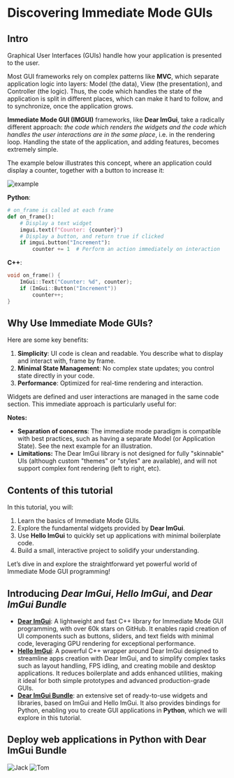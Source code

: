 # Discovering Immediate Mode GUIs

## Intro

Graphical User Interfaces (GUIs) handle how your application is presented to the user.

Most GUI frameworks rely on complex patterns like **MVC**, which separate application logic into layers: Model (the data), View (the presentation), and Controller (the logic). Thus, the code which handles the state of the application is split in different places, which can make it hard to follow, and to synchronize, once the application grows.

**Immediate Mode GUI (IMGUI)** frameworks, like **Dear ImGui**, take a radically different approach: *the code which renders the widgets and the code which handles the user interactions are in the same place*, i.e. in the rendering loop. Handling the state of the application, and adding features, becomes extremely simple.

The example below illustrates this concept, where an application could display a counter, together with a button to increase it:

![example](images/demo_immediate.png)

**Python**:
```python
# on_frame is called at each frame
def on_frame():
    # Display a text widget
    imgui.text(f"Counter: {counter}")
    # Display a button, and return true if clicked
    if imgui.button("Increment"):
        counter += 1  # Perform an action immediately on interaction
```

**C++**:
```cpp
void on_frame() {
    ImGui::Text("Counter: %d", counter);
    if (ImGui::Button("Increment"))
        counter++;
}
```

## Why Use Immediate Mode GUIs?

Here are some key benefits:

1. **Simplicity**: UI code is clean and readable. You describe what to display and interact with, frame by frame.
2. **Minimal State Management**: No complex state updates; you control state directly in your code.
3. **Performance**: Optimized for real-time rendering and interaction.

Widgets are defined and user interactions are managed in the same code section. This immediate approach is particularly useful for:

**Notes:**
- **Separation of concerns**: The immediate mode paradigm is compatible with best practices, such as having a separate Model (or Application State).
  See the next example for an illustration.
- **Limitations:** The Dear ImGui library is not designed for fully "skinnable" UIs (although custom "themes" or "styles" are available), and will not support complex font rendering (left to right, etc).


## Contents of this tutorial
In this tutorial, you will:

1. Learn the basics of Immediate Mode GUIs.
2. Explore the fundamental widgets provided by **Dear ImGui**.
3. Use **Hello ImGui** to quickly set up applications with minimal boilerplate code.
4. Build a small, interactive project to solidify your understanding.

Let’s dive in and explore the straightforward yet powerful world of Immediate Mode GUI programming!


## Introducing *Dear ImGui*, *Hello ImGui*, and *Dear ImGui Bundle*

- **[Dear ImGui](https://github.com/ocornut/imgui)**: A lightweight and fast C++ library for Immediate Mode GUI programming, with over 60k stars on GitHub. It enables rapid creation of UI components such as buttons, sliders, and text fields with minimal code, leveraging GPU rendering for exceptional performance.
- **[Hello ImGui](https://pthom.github.io/hello_imgui)**: A powerful C++ wrapper around Dear ImGui designed to streamline apps creation with Dear ImGui, and to simplify complex tasks such as layout handling, FPS idling, and creating mobile and desktop applications. It reduces boilerplate and adds enhanced utilities, making it ideal for both simple prototypes and advanced production-grade GUIs.
- **[Dear ImGui Bundle](https://pthom.github.io/imgui_bundle)**: an extensive set of ready-to-use widgets and libraries, based on ImGui and Hello ImGui. It also provides bindings for Python, enabling you to create GUI applications in **Python**, which we will explore in this tutorial.


## Deploy web applications in Python with Dear ImGui Bundle

![Jack](images/jack_tangled_frameworks.jpg)
![Tom](images/tom_tangled_frameworks.webp)
